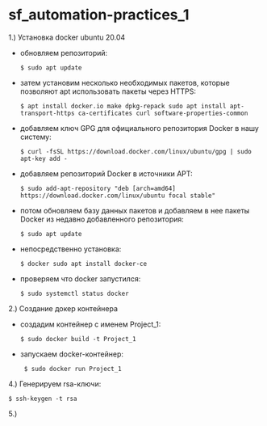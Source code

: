 # sf_automation-practices_1

1.) Установка docker ubuntu 20.04

-  обновляем репозиторий:
    
    ```$ sudo apt update```

-  затем установим несколько необходимых пакетов, которые позволяют apt использовать пакеты через HTTPS:
    
    ```$ apt install docker.io make dpkg-repack sudo apt install apt-transport-https ca-certificates curl software-properties-common```

-  добавляем ключ GPG для официального репозитория Docker в нашу систему: 
    
    ```$ curl -fsSL https://download.docker.com/linux/ubuntu/gpg | sudo apt-key add -```

-  добавляем репозиторий Docker в источники APT: 
    
    ```$ sudo add-apt-repository "deb [arch=amd64] https://download.docker.com/linux/ubuntu focal stable"```

- потом обновляем базу данных пакетов и добавляем в нее пакеты Docker из недавно добавленного репозитория: 
    
    ```$ sudo apt update```

-  непосредственно установка: 
    
    ```$ docker sudo apt install docker-ce```

-  проверяем что docker запустился:
    
    ```$ sudo systemctl status docker```

2.) Создание докер контейнера
 
- создадим контейнер с именем Project_1:
    
    ```$ sudo docker build -t Project_1```

 - запускаем docker-контейнер: 
    
    ``` $ sudo docker run Project_1```

4.) Генерируем rsa-ключи:
  
  ```$ ssh-keygen -t rsa```

5.)
